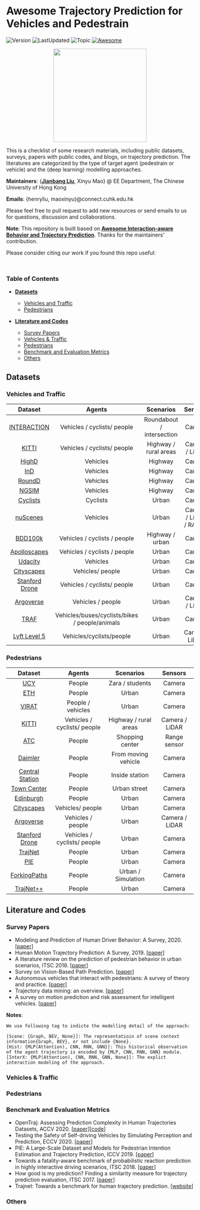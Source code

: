 # Awesome Trajectory Prediction for Vehicles and Pedestrain
![Version](https://img.shields.io/badge/Version-0.0.1-blue) 
![LastUpdated](https://img.shields.io/badge/LastUpdated-2021.09-lightgrey.svg)
![Topic](https://img.shields.io/badge/Topic-trajectory--prediction-yellow.svg?logo=github) 
[![Awesome](https://awesome.re/badge.svg)](https://awesome.re)

<p align="center">
  <img width="250" src="https://camo.githubusercontent.com/1131548cf666e1150ebd2a52f44776d539f06324/68747470733a2f2f63646e2e7261776769742e636f6d2f73696e647265736f726875732f617765736f6d652f6d61737465722f6d656469612f6c6f676f2e737667"
	"Awesome!">
</p>

This is a checklist of some research materials, including public datasets, surveys, papers with public codes, and blogs, on trajectory prediction.
The literatures are categorized by the type of target agent (pedestrain or vehicle) and the (deep learning) modelling approaches.

**Maintainers**: {[**Jianbang Liu**](https://henry1iu.github.io/homepage/), Xinyu Mao} @ EE Department, The Chinese University of Hong Kong

**Emails**: {henryliu, maoxinyu}@connect.cuhk.edu.hk

Please feel free to pull request to add new resources or send emails to us for questions, discussion and collaborations.

**Note**: This repository is built based on [**Awesome Interaction-aware Behavior and Trajectory Prediction**](https://github.com/jiachenli94/Awesome-Interaction-aware-Trajectory-Prediction).
Thanks for the maintainers' contribution. 

Please consider citing our work if you found this repo useful:

```


```

### Table of Contents

<!-- TOC depthFrom:2 depthTo:6 withLinks:1 updateOnSave: orderedList:0 -->
- [**Datasets**](#datasets)
	- [Vehicles and Traffic](#vehicles-and-traffic)
	- [Pedestrians](#pedestrians)
	
- [**Literature and Codes**](#literature-and-codes)
	- [Survey Papers](#survey-papers)
	- [Vehicles & Traffic](#intelligent-vehicles-traffic)
	- [Pedestrians](#pedestrians-1)
	- [Benchmark and Evaluation Metrics](#benchmark-and-evaluation-metrics)
	- [Others](#others)
<!-- /TOC -->

## **Datasets**

### Vehicles and Traffic

|                           Dataset                            |            Agents            |         Scenarios         |        Sensors         |
| :----------------------------------------------------------: | :--------------------------: | :-----------------------: | :--------------------: |
|      [INTERACTION](http://www.interaction-dataset.com/)      | Vehicles / cyclists/ people  | Roundabout / intersection |     Camera     |
|        [KITTI](http://www.cvlibs.net/datasets/kitti/)        | Vehicles / cyclists/ people  |   Highway / rural areas   |     Camera / LiDAR     |
|           [HighD](https://www.highd-dataset.com/)            |           Vehicles           |          Highway          |         Camera         |
|           [InD](https://www.ind-dataset.com/)                |           Vehicles           |          Highway          |         Camera         |
|           [RoundD](https://www.round-dataset.com/)           |           Vehicles           |          Highway          |         Camera         |
| [NGSIM](https://ops.fhwa.dot.gov/trafficanalysistools/ngsim.htm) |           Vehicles       |          Highway          |         Camera         |
| [Cyclists](http://www.gavrila.net/Datasets/Daimler_Pedestrian_Benchmark_D/Tsinghua-Daimler_Cyclist_Detec/tsinghua-daimler_cyclist_detec.html) |           Cyclists           |           Urban           |         Camera         |
|            [nuScenes](https://www.nuscenes.org/)             |           Vehicles           |           Urban           | Camera / LiDAR / RADAR |
|          [BDD100k](https://bdd-data.berkeley.edu/)           | Vehicles / cyclists / people |      Highway / urban      |         Camera         |
| [Apolloscapes](http://apolloscape.auto/?source=post_page---------------------------) | Vehicles / cyclists / people |           Urban           |         Camera         |
| [Udacity](https://github.com/udacity/self-driving-car/tree/master/datasets) |           Vehicles           |           Urban           |         Camera         |
|      [Cityscapes](https://www.cityscapes-dataset.com/)       |       Vehicles/ people       |           Urban           |         Camera         |
| [Stanford Drone](http://cvgl.stanford.edu/projects/uav_data/) | Vehicles / cyclists/ people |           Urban           |         Camera         |
|           [Argoverse](https://www.argoverse.org/)            |      Vehicles / people       |           Urban           |     Camera / LiDAR     |
| [TRAF](https://gamma.umd.edu/researchdirections/autonomousdriving/trafdataset) |      Vehicles/buses/cyclists/bikes / people/animals       |           Urban           |     Camera      |
| [Lyft Level 5](https://level5.lyft.com/dataset/)             | Vehicles/cyclists/people     | Urban                     | Camera/ LiDAR   |

### Pedestrians

|                           Dataset                            |           Agents            |       Scenarios       |    Sensors     |
| :----------------------------------------------------------: | :-------------------------: | :-------------------: | :------------: |
| [UCY](https://graphics.cs.ucy.ac.cy/research/downloads/crowd-data) |           People      |    Zara / students    |     Camera     |
|       [ETH](http://www.vision.ee.ethz.ch/en/datasets/)       |           People            |         Urban         |     Camera     |
|              [VIRAT](http://www.viratdata.org/)              |      People / vehicles      |         Urban         |     Camera     |
|        [KITTI](http://www.cvlibs.net/datasets/kitti/)        | Vehicles / cyclists/ people | Highway / rural areas | Camera / LiDAR |
|     [ATC](https://irc.atr.jp/crest2010_HRI/ATC_dataset/)     |           People            |    Shopping center    |  Range sensor  |
| [Daimler](http://www.gavrila.net/Datasets/Daimler_Pedestrian_Benchmark_D/daimler_pedestrian_benchmark_d.html) |           People            |  From moving vehicle  |     Camera     |
| [Central Station](http://www.ee.cuhk.edu.hk/~xgwang/grandcentral.html) |       People      |    Inside station     |     Camera     |
| [Town Center](http://www.robots.ox.ac.uk/ActiveVision/Research/Projects/2009bbenfold_headpose/project.html#datasets) |           People            |     Urban street      |     Camera     |
| [Edinburgh](http://homepages.inf.ed.ac.uk/rbf/FORUMTRACKING/) |           People           |         Urban         |     Camera     |
|   [Cityscapes](https://www.cityscapes-dataset.com/login/)    |      Vehicles/ people       |         Urban         |     Camera     |
|           [Argoverse](https://www.argoverse.org/)            |      Vehicles / people      |         Urban         | Camera / LiDAR |
| [Stanford Drone](http://cvgl.stanford.edu/projects/uav_data/) | Vehicles / cyclists/ people |         Urban         |     Camera     |
|           [TrajNet](http://trajnet.stanford.edu/)            |           People            |         Urban         |     Camera     |
| [PIE](http://data.nvision2.eecs.yorku.ca/PIE_dataset/)       |           People            |         Urban         |     Camera     |
| [ForkingPaths](https://next.cs.cmu.edu/multiverse/index.html) |           People           |         Urban / Simulation         |     Camera     |
| [TrajNet++](https://www.aicrowd.com/challenges/trajnet-a-trajectory-forecasting-challenge) |           People            |         Urban         |     Camera     |

## **Literature and Codes**

### Survey Papers

- Modeling and Prediction of Human Driver Behavior: A Survey, 2020. [[paper](https://arxiv.org/abs/2006.08832)]
- Human Motion Trajectory Prediction: A Survey, 2019. [[paper](https://arxiv.org/abs/1905.06113)]
- A literature review on the prediction of pedestrian behavior in urban scenarios, ITSC 2018. [[paper](https://ieeexplore.ieee.org/document/8569415)]
- Survey on Vision-Based Path Prediction. [[paper](https://link.springer.com/chapter/10.1007/978-3-319-91131-1_4)]
- Autonomous vehicles that interact with pedestrians: A survey of theory and practice. [[paper](https://arxiv.org/abs/1805.11773)]
- Trajectory data mining: an overview. [[paper](https://dl.acm.org/citation.cfm?id=2743025)]
- A survey on motion prediction and risk assessment for intelligent vehicles. [[paper](https://robomechjournal.springeropen.com/articles/10.1186/s40648-014-0001-z)]

**Notes**:
```
We use following tag to indicte the modelling detail of the approach:

[Scene: {Graph, BEV, None}]: The representatioin of scene context information{Graph, BEV}, or not include {None}.
[Hist: {MLP(Attention), CNN, RNN, GNN}]: This historical observation of the agent trajectory is encoded by {MLP, CNN, RNN, GNN} module.
[InterX: {MLP(Attention), CNN, RNN, GNN, None}]: The explict interaction modeling of the approach. 
```

### Vehicles & Traffic

### Pedestrians


### Benchmark and Evaluation Metrics
- OpenTraj: Assessing Prediction Complexity in Human Trajectories Datasets, ACCV 2020. [[paper](https://arxiv.org/abs/2010.00890)][[code](https://github.com/crowdbotp/OpenTraj)]
- Testing the Safety of Self-driving Vehicles by Simulating Perception and Prediction, ECCV 2020. [[paper](https://arxiv.org/abs/2008.06020)]
- PIE: A Large-Scale Dataset and Models for Pedestrian Intention Estimation and Trajectory Prediction, ICCV 2019. [[paper](http://openaccess.thecvf.com/content_ICCV_2019/papers/Rasouli_PIE_A_Large-Scale_Dataset_and_Models_for_Pedestrian_Intention_Estimation_ICCV_2019_paper.pdf)]
- Towards a fatality-aware benchmark of probabilistic reaction prediction in highly interactive driving scenarios, ITSC 2018. [[paper](https://arxiv.org/abs/1809.03478)]
- How good is my prediction? Finding a similarity measure for trajectory prediction evaluation, ITSC 2017. [[paper](http://ieeexplore.ieee.org/document/8317825/)]
- Trajnet: Towards a benchmark for human trajectory prediction. [[website](http://trajnet.epfl.ch/)]

### Others
